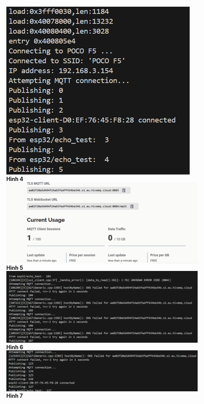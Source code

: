 ![Hình 4](./images/hinh4.png "Hình 4")
**Hình 4**
![Hình 5](./images/hinh5.png "Hình 5")
**Hình 5**
![Hình 6](./images/hinh6.png "Hình 6")
**Hình 6**
![Hình 7](./images/hinh7.png "Hình 7")
**Hình 7**
